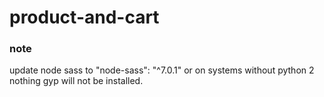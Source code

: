 # product-and-cart

### note
update node sass to
"node-sass": "^7.0.1"
or on systems without python 2 nothing gyp will not be installed.